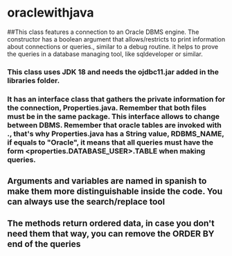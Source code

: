 # oraclewithjava
##This class features a connection to an Oracle DBMS engine. The constructor has a boolean argument that allows/restricts to print information about connections or queries., similar to a debug routine. it helps to prove the queries in a database managing tool, like sqldeveloper or similar.

### This class uses JDK 18 and needs the ojdbc11.jar added in the libraries folder.

### It has an interface class that gathers the private information for the connection, Properties.java. Remember that both files must be in the same package. This interface allows to change between DBMS. Remember that oracle tables are invoked with <user>.<table>, that's why Properties.java has a String value, RDBMS_NAME, if equals to "Oracle", it means that all queries must have the form <properties.DATABASE_USER>.TABLE when making queries.

### Arguments and variables are named in spanish to make them more distinguishable inside the code. You can always use the search/replace tool

### The methods return ordered data, in case you don't need them that way, you can remove the ORDER BY end of the queries 


